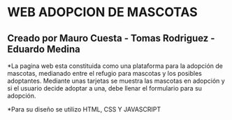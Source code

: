 # WEB ADOPCION DE MASCOTAS 

## Creado por Mauro Cuesta - Tomas Rodriguez - Eduardo Medina

*La pagina web esta constituida como una plataforma para la adopción de mascotas, medianado entre el refugio para mascotas y los posibles adoptantes.
Mediante unas tarjetas se muestra las mascotas en adopción y si el usuario decide adoptar a una, debe llenar el formulario para su adopción.

*Para su diseño se utilizo  HTML, CSS Y JAVASCRIPT
